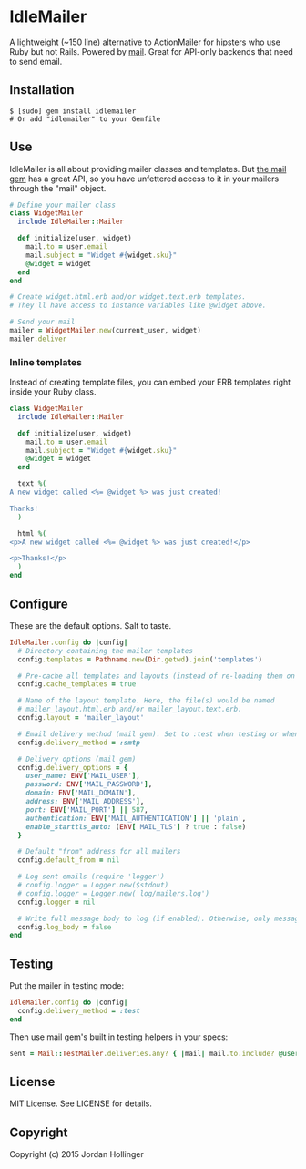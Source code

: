 # IdleMailer

A lightweight (~150 line) alternative to ActionMailer for hipsters who use Ruby but not Rails. Powered by [mail](http://www.rubydoc.info/gems/mail). Great for API-only backends that need to send email.

## Installation

    $ [sudo] gem install idlemailer
    # Or add "idlemailer" to your Gemfile

## Use

IdleMailer is all about providing mailer classes and templates. But [the mail gem](http://www.rubydoc.info/gems/mail) has a great API, so you have unfettered access to it in your mailers through the "mail" object.

```ruby
# Define your mailer class
class WidgetMailer
  include IdleMailer::Mailer

  def initialize(user, widget)
    mail.to = user.email
    mail.subject = "Widget #{widget.sku}"
    @widget = widget
  end
end

# Create widget.html.erb and/or widget.text.erb templates.
# They'll have access to instance variables like @widget above.

# Send your mail
mailer = WidgetMailer.new(current_user, widget)
mailer.deliver
```

### Inline templates

Instead of creating template files, you can embed your ERB templates right inside your Ruby class.

```ruby
class WidgetMailer
  include IdleMailer::Mailer

  def initialize(user, widget)
    mail.to = user.email
    mail.subject = "Widget #{widget.sku}"
    @widget = widget
  end

  text %(
A new widget called <%= @widget %> was just created!

Thanks!
  )

  html %(
<p>A new widget called <%= @widget %> was just created!</p>

<p>Thanks!</p>
  )
end
```

## Configure

These are the default options. Salt to taste.

```ruby
IdleMailer.config do |config|
  # Directory containing the mailer templates
  config.templates = Pathname.new(Dir.getwd).join('templates')

  # Pre-cache all templates and layouts (instead of re-loading them on each delivery)
  config.cache_templates = true

  # Name of the layout template. Here, the file(s) would be named
  # mailer_layout.html.erb and/or mailer_layout.text.erb.
  config.layout = 'mailer_layout'

  # Email delivery method (mail gem). Set to :test when testing or when developing locally
  config.delivery_method = :smtp

  # Delivery options (mail gem)
  config.delivery_options = {
    user_name: ENV['MAIL_USER'],
    password: ENV['MAIL_PASSWORD'],
    domain: ENV['MAIL_DOMAIN'],
    address: ENV['MAIL_ADDRESS'],
    port: ENV['MAIL_PORT'] || 587,
    authentication: ENV['MAIL_AUTHENTICATION'] || 'plain',
    enable_starttls_auto: (ENV['MAIL_TLS'] ? true : false)
  }

  # Default "from" address for all mailers
  config.default_from = nil

  # Log sent emails (require 'logger')
  # config.logger = Logger.new($stdout)
  # config.logger = Logger.new('log/mailers.log')
  config.logger = nil

  # Write full message body to log (if enabled). Otherwise, only message headers are logged.
  config.log_body = false
end
```

## Testing

Put the mailer in testing mode:

```ruby
IdleMailer.config do |config|
  config.delivery_method = :test
end
```

Then use mail gem's built in testing helpers in your specs:

```ruby
sent = Mail::TestMailer.deliveries.any? { |mail| mail.to.include? @user.email }
```

## License

MIT License. See LICENSE for details.

## Copyright

Copyright (c) 2015 Jordan Hollinger
